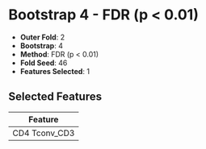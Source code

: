 # Bootstrap 4 - FDR (p < 0.01)

- **Outer Fold**: 2
- **Bootstrap**: 4
- **Method**: FDR (p < 0.01)
- **Fold Seed**: 46
- **Features Selected**: 1

## Selected Features

| Feature |
|---------|
| CD4 Tconv_CD3 |
